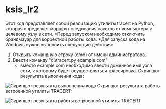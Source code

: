 # ksis_lr2

Этот код представляет собой реализацию утилиты tracert на Python,
которая определяет маршрут следования пакетов от компьютера к целевому узлу в сети.
*Перед запуском необходимо отключить брандмауэр для корректной работы кода.
*Для запуска кода на Windows нужно выполнить следующие действия:

1. Открыть командную строку (cmd) от имени администратора.
2. Ввести команду "d:\tracert.py example.com"
   * вместо example.com необходимо ввести доменное имя узла сети, к которому будет осуществляться трассировка.
Скриншот результата выполнения кода:

![Скриншот результата выполнения кода](https://github.com/user-attachments/assets/0aa79e65-b140-46df-aed6-609253714add)
Скриншот результата работы встроенной утилиты TRACERT:

![Скриншот результата работы встроенной утилиты TRACERT](https://github.com/user-attachments/assets/a86fcb8d-e1ba-4e7d-8c86-0382a9655735)

